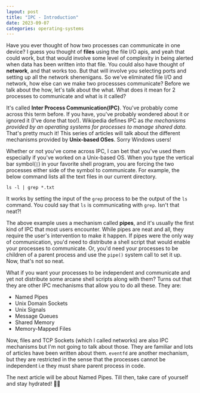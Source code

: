 ```yaml
---
layout: post
title: "IPC - Introduction"
date: 2023-09-07
categories: operating-systems
---
```


Have you ever thought of how two processes can communicate in one device? I guess you thought of **files** using the file I/O apis, and yeah that could work, but that would involve some level of complexity in being alerted when data has been written into that file. You could also have thought of **network**, and that works too. But that will involve you selecting ports and setting up all the network shenenigans. So we've eliminated file I/O and network, how else can we make two processses communicate? Before we talk about the how, let's talk about the what. What does it mean for 2 processes to communicate and what is it called?

It's called **Inter Process Communication(IPC)**. You've probably come across this term before. If you have, you've probably wondered about it or ignored it (I've done that too!). Wikipedia defines IPC as *the mechanisms provided by an operating systems for processes to manage shared data*. That's pretty much it! This series of articles will talk about the different mechanisms provided by **Unix-based OSes**. Sorry Windows users! 

Whether or not you've come across IPC, I can bet that you've used them especially if you've worked on a Unix-based OS. When you type the vertical bar symbol(`|`) in your favorite shell program, you are forcing the two processes either side of the symbol to communicate. For example, the below command lists all the text files in our current directory.

```ls -l | grep *.txt```

It works by setting the input of the `grep` process to be the output of the `ls` command. You could say that `ls` is communicating with `grep`. Isn't that neat?!

The above example uses a mechanism called **pipes**, and it's usually the first kind of IPC that most users encounter. While pipes are neat and all, they require the user's intervention to make it happen. If pipes were the only way of communication, you'd need to distribute a shell script that would enable your processes to communicate. Or, you'd need your processes to be children of a parent process and use the `pipe()` system call to set it up. Now, that's not so neat. 

What if you want your processes to be independent and communicate and yet not distribute some arcane shell scripts along with them? Turns out that they are other IPC mechanisms that allow you to do all these. They are:

* Named Pipes
* Unix Domain Sockets
* Unix Signals
* Message Queues
* Shared Memory
* Memory-Mapped Files

Now, files and TCP Sockets (which I called networks) are also IPC mechanisms but I'm not going to talk about those. They are familiar and lots of articles have been written about them. `eventfd` are another mechanism, but they are restricted in the sense that the processes cannot be independent i.e they must share parent process in code.

The next article will be about Named Pipes. Till then, take care of yourself and stay hydrated! ✌🏾
